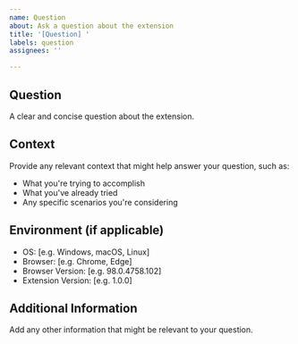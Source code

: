 ```yaml
---
name: Question
about: Ask a question about the extension
title: '[Question] '
labels: question
assignees: ''

---
```


## Question
A clear and concise question about the extension.

## Context
Provide any relevant context that might help answer your question, such as:
- What you're trying to accomplish
- What you've already tried
- Any specific scenarios you're considering

## Environment (if applicable)
- OS: [e.g. Windows, macOS, Linux]
- Browser: [e.g. Chrome, Edge]
- Browser Version: [e.g. 98.0.4758.102]
- Extension Version: [e.g. 1.0.0]

## Additional Information
Add any other information that might be relevant to your question.